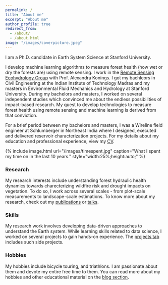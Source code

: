 ```yaml
---
permalink: /
title: "About me"
excerpt: "About me"
author_profile: true
redirect_from: 
  - /about/
  - /about.html
image: "/images/coverpicture.jpeg"
---
```


I am a Ph.D. candidate in Earth System Science at Stanford University. 

I develop machine learning algorithms to measure forest health (how wet or dry the forests are) using remote sensing. I work in the <a href="https://koningslab.stanford.edu/" target="_blank">Remote Sensing Ecohydrology Group</a> with Prof. Alexandra Konings. I got my bachleors in Civil Engineering at the Indian Institute of Technology Madras and my masters in Environmental Fluid Mechanics and Hydrology at Stanford University. During my bachelors and masters, I worked on several  independent studies which convinced me about the endless possibilities of impact-based research. My quest to develop technologies to measure forest health using remote sensing and machine learning is derived from that conviction. 

For a brief period between my bachelors and masters, I was a Wireline field engineer at Schlumberger in Northeast India where I designed, executed and delivered reservoir characterization projects. For my details about my education and professional experience, view my [CV](https://krishnakrao.github.io/cv/). 

{% include image.html url="/images/timespent.jpg" caption="What I spent my time on in the last 10 years." style="width:25%;height:auto;" %}

### Research

My research interests include understanding forest hydraulic health dynamics towards charecterizing wildfire risk and drought impacts on vegetation. To do so, I work across several scales - from plot-scale measurements to landscape-scale estimations.  To know more about my research, check out my [publications](https://krishnakrao.github.io/publications/) or [talks](https://krishnakrao.github.io/talks/). 

### Skills

My research work involves developing data-driven approaches to understand the Earth system. While learning skills related to data science, I worked on several projects to gain hands-on experience. The [projects tab](https://krishnakrao.github.io/projects/) includes such side projects.

### Hobbies

My hobbies include bicycle touring, and triathlons. I am passionate about them and devote my entire free time to them. You can read more about my hobbies and other educational material on the [blog section](https://krishnakrao.github.io/blog/). 

<!--{% include image.html url="/images/coverpicture.jpeg"%}-->
